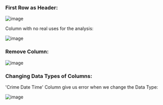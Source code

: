 ### First Row as Header:

![image](https://github.com/mfernandezcean/Crime_Report/assets/105746149/22cf8945-81df-490c-b2f4-3d9d35ce871f)


Column with no real uses for the analysis:

![image](https://github.com/mfernandezcean/Crime_Report/assets/105746149/b1f9761c-a5e7-443d-ae8f-b570a25f181c)

### Remove Column:

![image](https://github.com/mfernandezcean/Crime_Report/assets/105746149/b632000f-40b4-43e5-b44f-7dc51048d140)

### Changing Data Types of Columns:

'Crime Date Time' Column give us error when we change the Data Type:

![image](https://github.com/mfernandezcean/Crime_Report/assets/105746149/b09b9d1d-5c48-401c-b4a0-740909c1d303)
